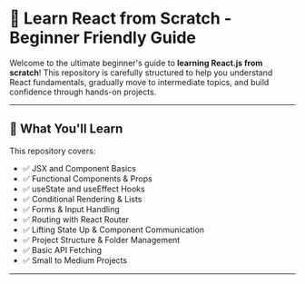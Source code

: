 # 📘 Learn React from Scratch - Beginner Friendly Guide

Welcome to the ultimate beginner's guide to **learning React.js from scratch**! This repository is carefully structured to help you understand React fundamentals, gradually move to intermediate topics, and build confidence through hands-on projects.

---

## 🚀 What You'll Learn

This repository covers:

- ✅ JSX and Component Basics
- ✅ Functional Components & Props
- ✅ useState and useEffect Hooks
- ✅ Conditional Rendering & Lists
- ✅ Forms & Input Handling
- ✅ Routing with React Router
- ✅ Lifting State Up & Component Communication
- ✅ Project Structure & Folder Management
- ✅ Basic API Fetching
- ✅ Small to Medium Projects

---
